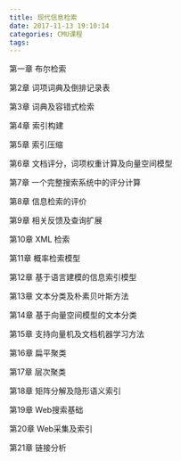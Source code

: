 ```yaml
---
title: 现代信息检索
date: 2017-11-13 19:10:14
categories: CMU课程
tags:
---
```


第一章 布尔检索

第2章 词项词典及倒排记录表

第3章 词典及容错式检索

第4章 索引构建

第5章 索引压缩

第6章 文档评分，词项权重计算及向量空间模型

第7章 一个完整搜索系统中的评分计算

第8章 信息检索的评价

第9章 相关反馈及查询扩展

第10章 XML 检索

第11章 概率检索模型

第12章 基于语言建模的信息索引模型

第13章 文本分类及朴素贝叶斯方法

第14章 基于向量空间模型的文本分类

第15章 支持向量机及文档机器学习方法

第16章 扁平聚类

第17章 层次聚类

第18章 矩阵分解及隐形语义索引

第19章 Web搜索基础

第20章 Web采集及索引

第21章 链接分析 
